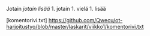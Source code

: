 Jotain
*jotain lisää*
	1. jotain
	1. vielä 
	1. lisää


[komentorivi.txt] https://github.com/Qwecu/ot-harjoitustyo/blob/master/laskarit/viikko1/komentorivi.txt
